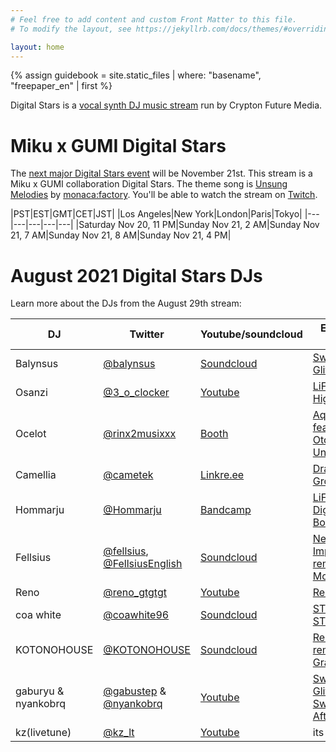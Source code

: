 ```yaml
---
# Feel free to add content and custom Front Matter to this file.
# To modify the layout, see https://jekyllrb.com/docs/themes/#overriding-theme-defaults

layout: home
---
```


{% assign guidebook = site.static_files | where: "basename", "freepaper_en" | first %}

Digital Stars is a [vocal synth DJ music
stream](https://digitalstars.club/hmds21/index.html) run by Crypton Future
Media.

# Miku x GUMI Digital Stars

The [next major Digital Stars
event](https://digitalstars.club/dsmg21/index_en.html) will be November
21st. This stream is a Miku x GUMI collaboration Digital Stars. The theme song
is [Unsung Melodies](https://www.youtube.com/watch?v=ohbSbLRJFeE) by
[monaca:factory](https://monacafactory.com). You'll be able to watch the stream
on [Twitch](https://www.twitch.tv/cfm_official).

|PST|EST|GMT|CET|JST|
|Los Angeles|New York|London|Paris|Tokyo|
|---|---|---|---|---|
|Saturday Nov 20, 11 PM|Sunday Nov 21, 2 AM|Sunday Nov 21, 7 AM|Sunday Nov 21, 8 AM|Sunday Nov 21, 4 PM|


# August 2021 Digital Stars DJs

Learn more about the DJs from the August 29th stream:

|DJ|Twitter|Youtube/soundcloud|Example Song|
|--|-------|-------|------------|
|Balynsus|[@balynsus](https://twitter.com/balynsus)|[Soundcloud](https://soundcloud.com/balynsus)|[Sweety Glitch remix](https://soundcloud.com/balynsus/gaburyu-nyankobrq-feat-sweety-glitch-balynsus-remix)|
|Osanzi|[@3_o_clocker](https://twitter.com/3_o_clocker)|[Youtube](https://www.youtube.com/c/osanzi)|[LiFE](https://www.youtube.com/watch?v=wrx90FSlyoI), [Sky High](https://www.youtube.com/watch?v=sGWOcwcWi-Y)|
|Ocelot|[@rinx2musixxx](https://twitter.com/rinx2musixxx)|[Booth](https://kuronekolounge.booth.pm/)|[Aquamarine feat. Otomachi Una](https://www.nicovideo.jp/watch/sm38411202)|
|Camellia|[@cametek](https://twitter.com/cametek)|[Linkre.ee](https://linktr.ee/cametek)|[Drag The Ground](https://music.youtube.com/watch?v=cbcRrkVTeC0&list=PLcm64X_VAqSqLXnS56c8jU5GWhKxFLdgF)|
|Hommarju|[@Hommarju](https://twitter.com/Hommarju)|[Bandcamp](https://hommarju.bandcamp.com/)|[LiFE remix](https://youtu.be/-BpaMnbfGhs?t=171), [Digital Bomb](https://hommarju.bandcamp.com/track/digital-bomb)|
|Fellsius|[@fellsius](https://twitter.com/fellsius), [@FellsiusEnglish](https://twitter.com/FellsiusEnglish)|[Soundcloud](https://soundcloud.com/fellsius)|[Nerve Impulse remix](https://youtu.be/-BpaMnbfGhs?t=282), [Mona Lisa](https://soundcloud.com/fellsius/mona-lisa)|
|Reno|[@reno_gtgtgt](https://twitter.com/reno_gtgtgt)|[Youtube](https://www.youtube.com/channel/UC9h7FZq6wIzF_wg7BEpVIbA)|[Rebuild!](https://www.youtube.com/watch?v=c4_MB0bwuos)|
|coa white|[@coawhite96](https://twitter.com/coawhite96)|[Soundcloud](https://soundcloud.com/coawhite)|[STEP O E O STEP](https://www.youtube.com/watch?v=fvSLTEEKPrk)|
|KOTONOHOUSE|[@KOTONOHOUSE](https://twitter.com/kotonohouse)|[Soundcloud](https://soundcloud.com/dada-qada)|[Re:Package remix](https://soundcloud.com/dada-qada/livetune-kotonohouse-repackage), [Gravity](https://soundcloud.com/dada-qada/gravity)|
|gaburyu & nyankobrq|[@gabustep](https://twitter.com/gabustep) & [@nyankobrq](https://twitter.com/nyankobrq)|[Youtube](https://www.youtube.com/playlist?list=PLmnvJgQL8hd5hyXYVoP9WqUGHyqZDRZ9N)|[Sweety Glitch](https://www.youtube.com/watch?v=GXT88-9w2aI), [Swim](https://youtu.be/w4AMAwjweEc), [Afternoon](https://www.youtube.com/watch?v=X-Co7Vq1eks)|
|kz(livetune)|[@kz_lt](https://twitter.com/kz_lt)|[Youtube](https://www.youtube.com/channel/UCQcboHvGXFE5vuy2AK2MUOg)|its kz.|
